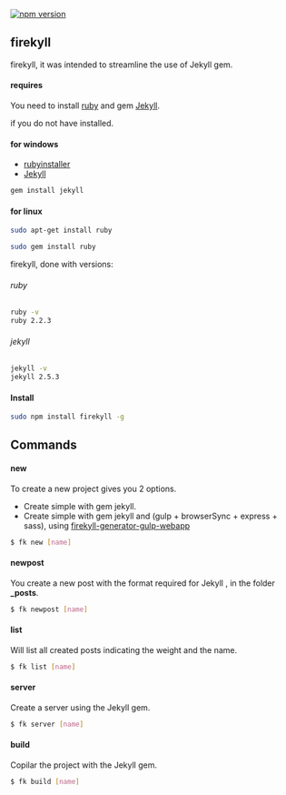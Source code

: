 [![npm version](https://badge.fury.io/js/firekyll.svg)](https://badge.fury.io/js/firekyll)

## firekyll

firekyll, it was intended to streamline the use of Jekyll gem.

#### requires

You need to install [ruby][2] and gem [Jekyll][3].

if you do not have installed.

#### for windows

- [rubyinstaller][4]
- [Jekyll][3]

```bash
gem install jekyll
```

#### for linux

```bash
sudo apt-get install ruby
```

```bash
sudo gem install ruby
```

firekyll, done with versions:

###### ruby

```bash
ruby -v
ruby 2.2.3
```

###### jekyll

```bash
jekyll -v
jekyll 2.5.3
```

#### Install

```bash
sudo npm install firekyll -g
```

## Commands

#### new

To create a new project gives you 2 options.

 - Create simple with gem jekyll.
 - Create simple with gem jekyll and (gulp + browserSync + express + sass), using [firekyll-generator-gulp-webapp][1]


```bash
$ fk new [name]
```

#### newpost

You create a new post with the format required for Jekyll , in the folder **_posts**.

```bash
$ fk newpost [name]
```

#### list

Will list all created posts indicating the weight and the name.

```bash
$ fk list [name]
```

#### server

Create a server using the Jekyll gem.

```bash
$ fk server [name]
```

#### build

Copilar the project with the Jekyll gem.

```bash
$ fk build [name]
```

[1]:https://www.npmjs.com/package/firekyll-generator-gulp-webapp
[2]:https://www.ruby-lang.org/es/
[3]:https://jekyllrb.com/
[4]:http://rubyinstaller.org/